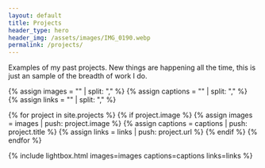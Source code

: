 ```yaml
---
layout: default
title: Projects
header_type: hero
header_img: /assets/images/IMG_0190.webp
permalink: /projects/
---
```


Examples of my past projects. New things are happening all the time, this is just an sample of the breadth of work I do.

{% assign images = "" | split: "," %}
{% assign captions = "" | split: "," %}
{% assign links = "" | split: "," %}

{% for project in site.projects %}
  {% if project.image %}
    {% assign images = images | push: project.image %}
    {% assign captions = captions | push: project.title %}
    {% assign links = links | push: project.url %}
  {% endif %}
{% endfor %}

{% include lightbox.html images=images captions=captions links=links %}